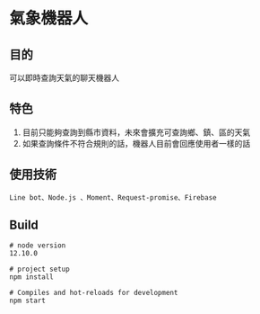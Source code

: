 # 氣象機器人

## 目的

可以即時查詢天氣的聊天機器人

## 特色
1. 目前只能夠查詢到縣市資料，未來會擴充可查詢鄉、鎮、區的天氣
2. 如果查詢條件不符合規則的話，機器人目前會回應使用者一樣的話
## 使用技術
```
Line bot、Node.js 、Moment、Request-promise、Firebase
```
## Build
```$xslt
# node version
12.10.0

# project setup
npm install

# Compiles and hot-reloads for development
npm start
```



